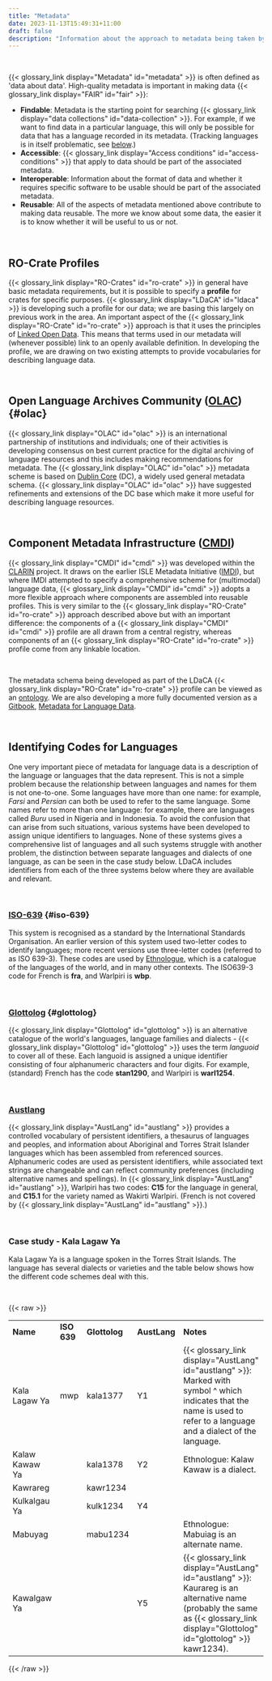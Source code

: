 ```yaml
---
title: "Metadata"
date: 2023-11-13T15:49:31+11:00
draft: false
description: "Information about the approach to metadata being taken by LDaCA."
---
```


<br>

{{< glossary_link display="Metadata" id="metadata" >}} is often defined as 'data about data'. High-quality metadata is important in making data {{< glossary_link display="FAIR" id="fair" >}}:

- **Findable**: Metadata is the starting point for searching {{< glossary_link display="data collections" id="data-collection" >}}. For example, if we want to find data in a particular language, this will only be possible for data that has a language recorded in its metadata. (Tracking languages is in itself problematic, see [below](#identifying-codes-for-languages).)
- **Accessible**: {{< glossary_link display="Access conditions" id="access-conditions" >}} that apply to data should be part of the associated metadata.
- **Interoperable**: Information about the format of data and whether it requires specific software to be usable should be part of the associated metadata.
- **Reusable**: All of the aspects of metadata mentioned above contribute to making data reusable. The more we know about some data, the easier it is to know whether it will be useful to us or not.

<br>

## RO-Crate Profiles

{{< glossary_link display="RO-Crates" id="ro-crate" >}} in general have basic metadata requirements, but it is possible to specify a **profile** for crates for specific purposes. {{< glossary_link display="LDaCA" id="ldaca" >}} is developing such a profile for our data; we are basing this largely on previous work in the area. An important aspect of the {{< glossary_link display="RO-Crate" id="ro-crate" >}} approach is that it uses the principles of [Linked Open Data](https://en.wikipedia.org/wiki/Linked_data#Linked_open_data). This means that terms used in our metadata will (whenever possible) link to an openly available definition. In developing the profile, we are drawing on two existing attempts to provide vocabularies for describing language data.

<br>

## Open Language Archives Community ([OLAC](http://www.language-archives.org/)) {#olac}

{{< glossary_link display="OLAC" id="olac" >}} is an international partnership of institutions and individuals; one of their activities is developing consensus on best current practice for the digital archiving of language resources and this includes making recommendations for metadata. The {{< glossary_link display="OLAC" id="olac" >}} metadata scheme is based on [Dublin Core](https://www.dublincore.org/) (DC), a widely used general metadata schema. {{< glossary_link display="OLAC" id="olac" >}} have suggested refinements and extensions of the DC base which make it more useful for describing language resources.

<br>

## Component Metadata Infrastructure ([CMDI](https://www.clarin.eu/content/component-metadata))

{{< glossary_link display="CMDI" id="cmdi" >}} was developed within the [CLARIN](https://www.clarin.eu) project. It draws on the earlier ISLE Metadata Initiative ([IMDI](https://en.wikipedia.org/wiki/IMDI)), but where IMDI attempted to specify a comprehensive scheme for (multimodal) language data, {{< glossary_link display="CMDI" id="cmdi" >}} adopts a more flexible approach where components are assembled into reusable profiles. This is very similar to the {{< glossary_link display="RO-Crate" id="ro-crate" >}} approach described above but with an important difference: the components of a {{< glossary_link display="CMDI" id="cmdi" >}} profile are all drawn from a central registry, whereas components of an {{< glossary_link display="RO-Crate" id="ro-crate" >}} profile come from any linkable location.

<br>

The metadata schema being developed as part of the LDaCA {{< glossary_link display="RO-Crate" id="ro-crate" >}} profile can be viewed as an [ontology](https://github.com/Language-Research-Technology/language-data-commons-vocabs/blob/master/ontology.md). We are also developing a more fully documented version as a [Gitbook](https://www.gitbook.com/), [Metadata for Language Data](https://ldaca.gitbook.io/metadata-for-language-data/).

<br>

## Identifying Codes for Languages

One very important piece of metadata for language data is a description of the language or languages that the data represent. This is not a simple problem because the relationship between languages and names for them is not one-to-one. Some languages have more than one name: for example, _Farsi_ and _Persian_ can both be used to refer to the same language. Some names refer to more than one language: for example, there are languages called _Buru_ used in Nigeria and in Indonesia. To avoid the confusion that can arise from such situations, various systems have been developed to assign unique identifiers to languages. None of these systems gives a comprehensive list of languages and all such systems struggle with another problem, the distinction between separate languages and dialects of one language, as can be seen in the case study below. LDaCA includes identifiers from each of the three systems below where they are available and relevant.

<br>

### [ISO-639](https://iso639-3.sil.org/) {#iso-639}

This system is recognised as a standard by the International Standards Organisation. An earlier version of this system used two-letter codes to identify languages; more recent versions use three-letter codes (referred to as ISO 639-3). These codes are used by [Ethnologue](https://www.ethnologue.com/), which is a catalogue of the languages of the world, and in many other contexts. The ISO639-3 code for French is **fra**, and Warlpiri is **wbp**.

<br>

### [Glottolog](https://glottolog.org/) {#glottolog}

{{< glossary_link display="Glottolog" id="glottolog" >}} is an alternative catalogue of the world's languages, language families and dialects - {{< glossary_link display="Glottolog" id="glottolog" >}} uses the term _languoid_ to cover all of these. Each languoid is assigned a unique identifier consisting of four alphanumeric characters and four digits. For example, (standard) French has the code **stan1290**, and Warlpiri is **warl1254**.

<br>

### [Austlang](https://collection.aiatsis.gov.au/austlang/about)

{{< glossary_link display="AustLang" id="austlang" >}} provides a controlled vocabulary of persistent identifiers, a thesaurus of languages and peoples, and information about Aboriginal and Torres Strait Islander languages which has been assembled from referenced sources. Alphanumeric codes are used as persistent identifiers, while associated text strings are changeable and can reflect community preferences (including alternative names and spellings). In {{< glossary_link display="AustLang" id="austlang" >}}, Warlpiri has two codes: **C15** for the language in general, and **C15.1** for the variety named as Wakirti Warlpiri. (French is not covered by {{< glossary_link display="AustLang" id="austlang" >}}.)

<br>

### Case study - Kala Lagaw Ya

Kala Lagaw Ya is a language spoken in the Torres Strait Islands. The language has several dialects or varieties and the table below shows how the different code schemes deal with this.

<br>

{{< raw >}}

<table>
<tr><td><b>Name</b></td><td><b>ISO 639</b></td><td><b>Glottolog</b></td><td><b>AustLang</b></td><td><b>Notes</b></td></tr>
<tr><td>Kala Lagaw Ya</td><td>mwp</td><td>kala1377</td><td>Y1</td><td>{{< glossary_link display="AustLang" id="austlang" >}}: Marked with symbol ^ which indicates that the name is used to refer to a language and a dialect of the language.</td></tr>
<tr><td>Kalaw Kawaw Ya</td><td></td><td>kala1378</td><td>Y2</td><td>Ethnologue: Kalaw Kawaw is a dialect.</td></tr>
<tr><td>Kawrareg</td><td></td><td>kawr1234</td><td></td><td></td></tr>
<tr><td>Kulkalgau Ya</td><td></td><td>kulk1234</td><td>Y4</td><td></td></tr>
<tr><td>Mabuyag</td><td></td><td>mabu1234</td><td></td><td>Ethnologue: Mabuiag is an alternate name.</td></tr>
<tr><td>Kawalgaw Ya</td><td></td><td></td><td>Y5</td><td>{{< glossary_link display="AustLang" id="austlang" >}}: Kaurareg is an alternative name (probably the same as {{< glossary_link display="Glottolog" id="glottolog" >}} kawr1234).</td></tr>
</table>

{{< /raw >}}

<br>
